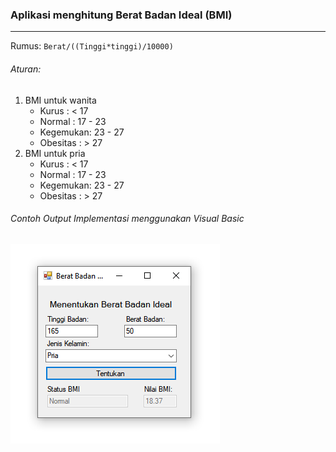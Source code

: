 ### Aplikasi menghitung Berat Badan Ideal (BMI)

<hr>

Rumus: `Berat/((Tinggi*tinggi)/10000)`



###### Aturan:

1. BMI untuk wanita
   - Kurus : < 17
   - Normal : 17 - 23
   - Kegemukan: 23 - 27
   - Obesitas : > 27
2. BMI untuk pria
   - Kurus : < 17
   - Normal : 17 - 23
   - Kegemukan: 23 - 27
   - Obesitas : > 27



###### Contoh Output Implementasi menggunakan Visual Basic

<img src="screenshot.png" alt="screenshot"  />
